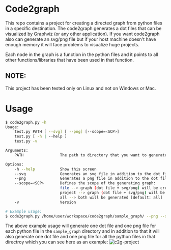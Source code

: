 # Code2graph
This repo contains a project for creating a directed graph from python files in a specific destination. The code2graph generates a dot files that can be visualized by Graphviz (or any other application). If you want code2graph also can generate an svg/png file but if your host machine doesn't have enough memory it will face problems to visualize huge projects. 

Each node in the graph is a function in the python files and it points to all other functions/libraries that have been used in that function. 

## NOTE:
This project has been tested only on Linux and not on Windows or Mac.

# Usage
```bash
$ code2graph.py -h
Usage:
    test.py PATH [ --svg] [ --png] [--scope=<SCP>]
    test.py [ -h | --help ]
    test.py -v

Arguments:
    PATH                The path to directory that you want to generate its graph. This can be the root of a project and code2graph will recursively finds all the python files there or just any directory containing python files. Note: the path must end with "/" for example:("/home/guest/workspace/")

Options:
    -h --help           Show this screen
    --svg               Generates an svg file in addition to the dot files
    --png               Generates a png file in addition to the dot files
    --scope=<SCP>       Defines the scope of the generating graph:
                        file --> graph (dot file + svg/png) will be created only for each python file and will be saved with the same name and at the same path of the file
                        project --> graph (dot file + svg/png) will be created only for the whole project (PATH) and single graphs will not be created for each python file
                        all --> both will be generated [default: all]
    -v                  Version

# Example usage:
$ code2graph.py /home/user/workspace/code2graph/sample_graph/ --png --scope all
```
The above example usage will generate one dot file and one png file for each python file in the `sample_graph` directory and in addition to that it will also generate one dot file and one png file for all the python files in that directroy which you can see here as an example:
![c2g-project](c2g-project.png)
